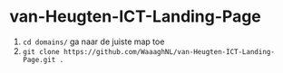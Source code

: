 # van-Heugten-ICT-Landing-Page
1. ```cd domains/``` ga naar de juiste map toe
2. ```git clone https://github.com/WaaaghNL/van-Heugten-ICT-Landing-Page.git .```
